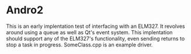 # Andro2

This is an early implentation test of interfacing with an ELM327. It revolves around using a queue as well as Qt's event system. This implentation should support any of the ELM327's functionality, even sending returns to stop a task in progress. SomeClass.cpp is an example driver.
